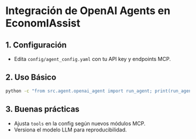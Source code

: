 # Integración de OpenAI Agents en EconomIAssist

## 1. Configuración
- Edita `config/agent_config.yaml` con tu API key y endpoints MCP.

## 2. Uso Básico
```bash
python -c "from src.agent.openai_agent import run_agent; print(run_agent('Registra un ingreso de 100 pesos en 'comida''))"
```

## 3. Buenas prácticas
- Ajusta `tools` en la config según nuevos módulos MCP.
- Versiona el modelo LLM para reproducibilidad.

